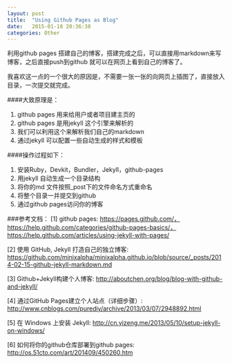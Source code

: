 ```yaml
---
layout: post
title:  "Using Github Pages as Blog"
date:   2015-01-18 20:36:38
categories: Other
---
```


利用github pages 搭建自己的博客，搭建完成之后，可以直接用markdown来写博客，之后直接push到github
就可以在网页上看到自己的博客了。

我喜欢这一点的一个很大的原因是，不需要一张一张的向网页上插图了，直接放入目录，一次提交就完成。

####大致原理是：  
1. github pages 用来给用户或者项目建主页的  
2. github pages 是用jekyll 这个引擎来解析的  
3. 我们可以利用这个来解析我们自己的markdown  
4. 通过jekyll 可以配置一些自动生成的样式和模板  

####操作过程如下：  
1. 安装Ruby，Devkit，Bundler，Jekyll，github-pages  
2. 用jekyll 自动生成一个目录结构  
3. 将你的md 文件按照_post下的文件命名方式重命名  
4. 将整个目录一并提交到github  
5. 通过github pages访问你的博客  



###参考文档：
[1] github pages: https://pages.github.com/， https://help.github.com/categories/github-pages-basics/， https://help.github.com/articles/using-jekyll-with-pages/

[2] 使用 GitHub, Jekyll 打造自己的独立博客: https://github.com/minixalpha/minixalpha.github.io/blob/source/_posts/2014-02-15-github-jekyll-markdown.md

[3] Github+Jekyll构建个人博客: http://aboutchen.org/blog/blog-with-github-and-jekyll/

[4] 通过GitHub Pages建立个人站点（详细步骤）: http://www.cnblogs.com/purediy/archive/2013/03/07/2948892.html

[5] 在 Windows 上安装 Jekyll: http://cn.yizeng.me/2013/05/10/setup-jekyll-on-windows/

[6] 如何将你的github仓库部署到github pages: http://os.51cto.com/art/201409/450260.htm
